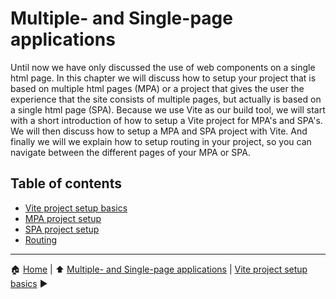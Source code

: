 # Multiple- and Single-page applications

Until now we have only discussed the use of web components on a single html page. In this chapter we will discuss how to setup your project that is based on multiple html pages (MPA) or a project that gives the user the experience that the site consists of multiple pages, but actually is based on a single html page (SPA).
Because we use Vite as our build tool, we will start with a short introduction of how to setup a Vite project for MPA's and SPA's.
We will then discuss how to setup a MPA and SPA project with Vite. And finally we will we explain how to setup routing in your project, so you can navigate between the different pages of your MPA or SPA.

## Table of contents

- [Vite project setup basics](./vite-project-setup-basics.md)
- [MPA project setup](./mpa-project-setup.md)
- [SPA project setup](./spa-project-setup.md)
- [Routing](./routing.md)

---

:house: [Home](../README.md) | :arrow_up: [Multiple- and Single-page applications](./README.md) |
[Vite project setup basics](./vite-project-setup-basics.md) :arrow_forward:
